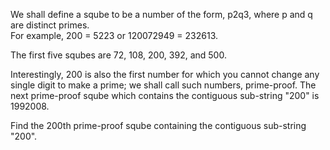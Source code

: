   <p>We shall define a sqube to be a number of the form, p2q3, where p and q are distinct primes.<br />  For example, 200 = 5223 or 120072949 = 232613.</p>    <p>The first five squbes are 72, 108, 200, 392, and 500.</p>    <p>Interestingly, 200 is also the first number for which you cannot change any single digit to make a prime; we shall call such numbers, prime-proof. The next prime-proof sqube which contains the contiguous sub-string &quot;200&quot; is 1992008.</p>    <p>Find the 200th prime-proof sqube containing the contiguous sub-string &quot;200&quot;.</p>  